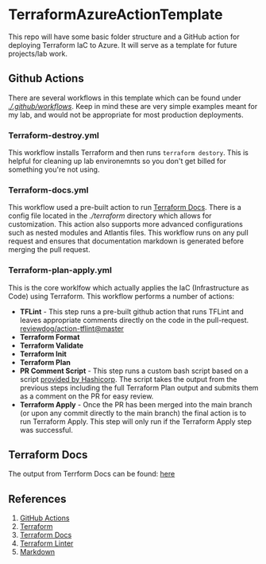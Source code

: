 # TerraformAzureActionTemplate

This repo will have some basic folder structure and a GitHub action for deploying Terraform IaC to Azure.  It will serve as a template for future projects/lab work. 

## Github Actions

There are several workflows in this template which can be found under _[./.github/workflows](./.github/workflows)_.  Keep in mind these are very simple examples meant for my lab, and would not be appropriate for most production deployments. 

### Terraform-destroy.yml

This workflow installs Terraform and then runs `terraform destory`. This is helpful for cleaning up lab environemnts so you don't get billed for something you're not using. 

### Terraform-docs.yml

This workflow used a pre-built action to run [Terraform Docs](https://github.com/terraform-docs/gh-actions). There is a config file located in the _./terraform_ directory which allows for customization.  This action also supports more advanced configurations such as nested modules and Atlantis files. This workflow runs on any pull request and ensures that documentation markdown is generated before merging the pull request. 

### Terraform-plan-apply.yml

This is the core worklfow which actually applies the IaC (Infrastructure as Code) using Terraform. This workflow performs a number of actions:

* **TFLint** - This step runs a pre-built github action that runs TFLint and leaves appropriate comments directly on the code in the pull-request. [reviewdog/action-tflint@master](https://github.com/reviewdog/action-tflint)
* **Terraform Format**
* **Terraform Validate**
* **Terraform Init**
* **Terraform Plan**
* **PR Comment Script** - This step runs a custom bash script based on a script [provided by Hashicorp](https://developer.hashicorp.com/terraform/tutorials/automation/github-actions).  The script takes the output from the previous steps including the full Terraform Plan output and submits them as a comment on the PR for easy review.
* **Terraform Apply** - Once the PR has been merged into the main branch (or upon any commit directly to the main branch) the final action is to run Terraform Apply. This step will only run if the Terraform Apply step was successful. 

## Terraform Docs

The output from Terrform Docs can be found: [here](/terraform/README.md)

## References

1) [GitHub Actions](https://docs.github.com/en/actions)
1) [Terraform](https://developer.hashicorp.com/terraform/intro)
1) [Terraform Docs](https://terraform-docs.io/user-guide/introduction/)
1) [Terraform Linter](https://github.com/terraform-linters/tflint)
1) [Markdown](https://www.markdownguide.org/getting-started)
